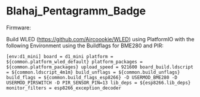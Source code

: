 # Blahaj_Pentagramm_Badge

Firmware:

Build WLED (https://github.com/Aircoookie/WLED) using PlatformIO with the following Environment using the Buildflags for BME280 and PIR:

`[env:d1_mini]
board = d1_mini
platform = ${common.platform_wled_default}
platform_packages = ${common.platform_packages}
upload_speed = 921600
board_build.ldscript = ${common.ldscript_4m1m}
build_unflags = ${common.build_unflags}
build_flags = ${common.build_flags_esp8266} -D USERMOD_BME280 -D USERMOD_PIRSWITCH -D PIR_SENSOR_PIN=13
lib_deps = ${esp8266.lib_deps}
monitor_filters = esp8266_exception_decoder`

